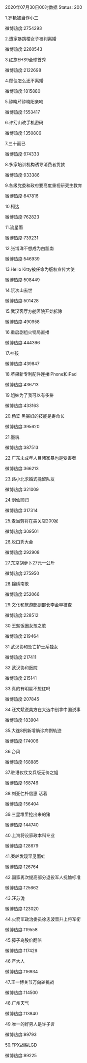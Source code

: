2020年07月30日00时数据
Status: 200

1.罗艳被当作小三

微博热度:2754293

2.遭家暴跳楼女子被判离婚

微博热度:2260543

3.红旗EHS9全球首秀

微博热度:2122698

4.顾佳怎么还不离婚

微博热度:1815880

5.钟晓芹钟晓阳亲吻

微博热度:1553417

6.许幻山改手机密码

微博热度:1350806

7.三十而已

微博热度:974333

8.多家培训机构诱导消费者贷款

微博热度:933386

9.各级党委和政府要高度重视研究生教育

微博热度:847816

10.柯达

微博热度:762823

11.流星雨

微博热度:739231

12.张博洋不想成为白凯南

微博热度:546939

13.Hello Kitty被任命为版权宣传大使

微博热度:508449

14.阮次山去世

微博热度:501428

15.武汉客厅方舱医院开始拆除

微博热度:490958

16.重启剧组火锅局直播

微博热度:444366

17.神孩

微博热度:439847

18.苹果新专利配件连接iPhone和iPad

微博热度:436713

19.姐妹为了我可以有多拼

微博热度:433163

20.杨笠 黑寡妇的技能是寿命长

微博热度:395620

21.墨魂

微博热度:387513

22.广东未成年人目睹家暴也是受害者

微博热度:366213

23.路小北求婚式挽留队友

微博热度:321009

24.剑仙回归

微博热度:317314

25.麦当劳将在美关店200家

微博热度:309501

26.脱口秀大会

微博热度:292908

27.东京胡萝卜27元一公斤

微博热度:275950

28.锦绣南歌

微博热度:252066

29.文化和旅游部副部长李金早被查

微博热度:228512

30.王勉饭圈女孩之歌

微博热度:219464

31.武汉协和坠亡护士系独女

微博热度:217411

32.武汉协和医院

微博热度:215141

33.真的有明星不想红吗

微博热度:207845

34.汪文斌说美方在大选中别拿中国说事

微博热度:183904

35.大连8例新增确诊病例轨迹

微博热度:174006

36.台风

微博热度:168885

37.驻港仪仗女兵版无价之姐

微博热度:168746

38.刘亚仁朴信惠 活着

微博热度:156404

39.三星堆里挖出来的猪

微博热度:144740

40.上海将设家政本科专业

微博热度:128679

41.秦岭发现罕见雨蛙

微博热度:126764

42.国家再次提高部分退役军人抚恤标准

微博热度:125662

43.汪苏泷

微博热度:123020

44.火箭军政治委员徐忠波晋升上将军衔

微博热度:119558

45.獐子岛股价翻倍

微博热度:117426

46.严大人

微博热度:116934

47.王一博关节万向轮挑战

微博热度:114500

48.广州天气

微博热度:113840

49.唯一的好男人是许子言

微博热度:99793

50.FPX战胜LGD

微博热度:99225

